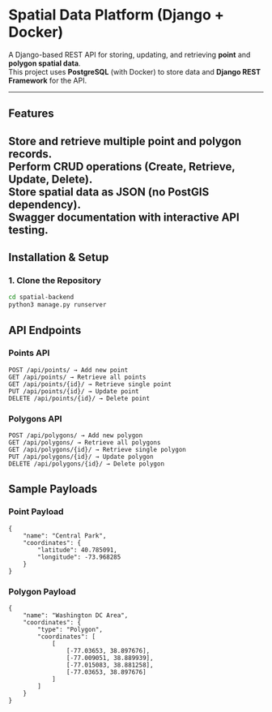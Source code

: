 # Spatial Data Platform (Django + Docker)

A Django-based REST API for storing, updating, and retrieving **point** and **polygon spatial data**.  
This project uses **PostgreSQL** (with Docker) to store data and **Django REST Framework** for the API.  

---

## Features

Store and retrieve multiple **point** and **polygon** records.  
Perform CRUD operations (Create, Retrieve, Update, Delete).  
Store spatial data as JSON (no PostGIS dependency).  
Swagger documentation with interactive API testing.  
---

## Installation & Setup

### **1. Clone the Repository**
```bash
cd spatial-backend
python3 manage.py runserver
```
## API Endpoints

### Points API
    POST /api/points/ → Add new point
    GET /api/points/ → Retrieve all points
    GET /api/points/{id}/ → Retrieve single point
    PUT /api/points/{id}/ → Update point
    DELETE /api/points/{id}/ → Delete point

### Polygons API
    POST /api/polygons/ → Add new polygon
    GET /api/polygons/ → Retrieve all polygons
    GET /api/polygons/{id}/ → Retrieve single polygon
    PUT /api/polygons/{id}/ → Update polygon
    DELETE /api/polygons/{id}/ → Delete polygon

## Sample Payloads
### Point Payload
    {
        "name": "Central Park",
        "coordinates": {
            "latitude": 40.785091,
            "longitude": -73.968285
        }
    }

### Polygon Payload
    {
        "name": "Washington DC Area",
        "coordinates": {
            "type": "Polygon",
            "coordinates": [
                [
                    [-77.03653, 38.897676],
                    [-77.009051, 38.889939],
                    [-77.015083, 38.881258],
                    [-77.03653, 38.897676]
                ]
            ]
        }
    }